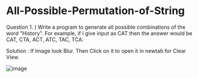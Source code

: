 # All-Possible-Permutation-of-String
Question 1. ) Write a program to generate all possible combinations of the word "History". For example, if I give input as CAT then the answer would be CAT, CTA, ACT, ATC, TAC, TCA. 


Solution : If Image look Blur. Then Click on it to open it in newtab for Clear View.

![image](https://user-images.githubusercontent.com/66024002/148395956-b9a80a99-2861-4ae5-87d6-01cbcea5a6f4.png)

